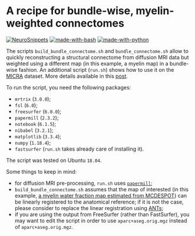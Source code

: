 # A recipe for bundle-wise, myelin-weighted connectomes

[![NeuroSnippets](https://img.shields.io/static/v1?label=Neuro&message=Snippets&color=orange)](http://neurosnippets.com/posts/bundle-connectome/#post) [![made-with-bash](https://img.shields.io/badge/Made%20with-Bash-1f425f.svg)](https://www.gnu.org/software/bash/) [![made-with-python](https://img.shields.io/badge/Made%20with-Python-1f425f.svg)](https://www.python.org/)

The scripts `build_bundle_connectome.sh` and `bundle_connectome.sh` allow to quickly reconstructing a structural connectome from  diffusion MRI data but weighted using a different map (in this example, a myelin map) in a bundle-wise fashion. An additional script (`run.sh`) shows how to use it on the [MICRA](https://osf.io/z3mkn/ 'MICRA on OSF') dataset.  More details available in this [post](http://neurosnippets.com/posts/bundle-connectome/#post).

To run the script, you need the following packages:
* `mrtrix` (`3.0.0`);
* `fsl` (`6.0`);
* `freesurfer` (`6.0.0`);
* `papermill` (`2.3.2`);
* `notebook` (`6.1.5`);
* `nibabel` (`3.2.1`);
* `matplotlib` (`3.3.4`);
* `numpy` (`1.18.4`);
* `fastsurfer` (`run.sh` takes already care of installing it).

The script was tested on Ubuntu `18.04`.

Some things to keep in mind:
* for diffusion MRI pre-processing, `run.sh` uses [`papermill`](../papermill-preproc);
* `build_bundle_connectome.sh` assumes that the map of interested (in this example, [a myelin water fraction map estimated from MCDESPOT](https://www.sciencedirect.com/science/article/pii/S1053811920308910 'Koller et al. 2021')) can be linearly registered to the anatomical reference; if it is not the case, please consider to replace the linear registration using [ANTs](https://github.com/ANTsX/ANTs 'Advanced Normalization Tools');
* if you are using the output from FreeSurfer (rather than FastSurfer), you may want to edit the script in order to use `aparc+aseg.orig.mgz` instead of `aparc+aseg.orig.mgz`.
